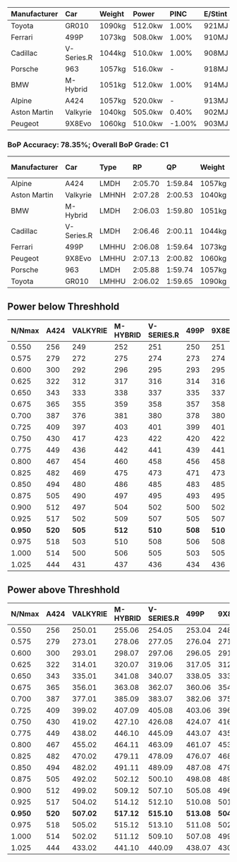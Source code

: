 | Manufacturer | Car        | Weight | Power   | PINC    | E/Stint | FDS     |
|:-|:-|:-|:-|:-|:-|:-|
| Toyota       | GR010      | 1090kg | 512.0kw | 1.00%   | 921MJ   | 190kph  |
| Ferrari      | 499P       | 1073kg | 508.0kw | 1.00%   | 910MJ   | 190kph  |
| Cadillac     | V-Series.R | 1044kg | 510.0kw | 1.00%   | 908MJ   |    -    |
| Porsche      | 963        | 1057kg | 516.0kw |    -    | 918MJ   |    -    |
| BMW          | M-Hybrid   | 1051kg | 512.0kw | 1.00%   | 914MJ   |    -    |
| Alpine       | A424       | 1057kg | 520.0kw |    -    | 913MJ   |    -    |
| Aston Martin | Valkyrie   | 1040kg | 505.0kw | 0.40%   | 902MJ   |    -    |
| Peugeot      | 9X8Evo     | 1060kg | 510.0kw | -1.00%  | 903MJ   | 190kph  |

### BoP Accuracy: 78.35%; Overall BoP Grade: C1
| Manufacturer | Car        | Type  | RP      | QP      | Weight | Power¹  | Threshhold | PINC    | Power²   | E/Stint | AVG Vmax  | FDS     | RDLC | L/Stint | BOP-Grade | Model Accuracy | Model Points | Match% | SimDiff |
|:-|:-|:-|:-|:-|:-|:-|:-|:-|:-|:-|:-|:-|:-|:-|:-|:-|:-|:-|:-|
| Alpine       | A424       | LMDH  | 2:05.70 | 1:59.84 | 1057kg | 520.0kw | 210.0kph   |    -    | 520.00kw |  913MJ  | 297.20kph |    -    | 1.02 | 25      | -C2       | 99.31%         | 2573         | 74.68% | -0.17   |
| Aston Martin | Valkyrie   | LMHNH | 2:07.28 | 2:00.53 | 1040kg | 505.0kw | 210.0kph   | 0.40%   | 507.00kw |  902MJ  | 296.68kph |    -    | 1.03 | 25      | +Ω1       | 100.00%        | 630          | 48.71% | +0.19   |
| BMW          | M-Hybrid   | LMDH  | 2:06.03 | 1:59.80 | 1051kg | 512.0kw | 210.0kph   | 1.00%   | 517.10kw |  914MJ  | 298.73kph |    -    | 1.02 | 25      | -B1       | 99.41%         | 2544         | 89.03% | -0.05   |
| Cadillac     | V-Series.R | LMDH  | 2:06.46 | 2:00.11 | 1044kg | 510.0kw | 210.0kph   | 1.00%   | 515.10kw |  908MJ  | 300.18kph |    -    | 1.03 | 25      | +A2       | 99.30%         | 4946         | 92.82% | +0.00   |
| Ferrari      | 499P       | LMHHU | 2:06.08 | 1:59.64 | 1073kg | 508.0kw | 210.0kph   | 1.00%   | 513.10kw |  910MJ  | 298.15kph | 190kph  | 1.03 | 25      | -A2       | 100.00%        | 8223         | 90.19% | +0.40   |
| Peugeot      | 9X8Evo     | LMHHU | 2:07.13 | 2:00.82 | 1060kg | 510.0kw | 210.0kph   | -1.00%  | 504.90kw |  903MJ  | 304.06kph | 190kph  | 1.00 | 25      | +D2       | 96.77%         | 2307         | 61.56% | -0.22   |
| Porsche      | 963        | LMDH  | 2:05.88 | 1:59.74 | 1057kg | 516.0kw | 210.0kph   |    -    | 516.00kw |  918MJ  | 297.74kph |    -    | 1.02 | 25      | -B2       | 99.86%         | 11699        | 81.25% | -0.07   |
| Toyota       | GR010      | LMHHU | 2:06.02 | 1:59.65 | 1090kg | 512.0kw | 210.0kph   | 1.00%   | 517.10kw |  921MJ  | 296.30kph | 190kph  | 1.02 | 25      | -B1       | 99.63%         | 6190         | 88.56% | -0.08   |

## Power below Threshhold
| N/Nmax    | A424    | VALKYRIE | M-HYBRID | V-SERIES.R | 499P    | 9X8EVO  | 963     | GR010   |
|:-|:-|:-|:-|:-|:-|:-|:-|:-|
|  0.550    |  256    |  249     |  252     |  251       |  250    |  251    |  254    |  252    |
|  0.575    |  279    |  272     |  275     |  274       |  273    |  274    |  277    |  275    |
|  0.600    |  300    |  292     |  296     |  295       |  293    |  295    |  298    |  296    |
|  0.625    |  322    |  312     |  317     |  316       |  314    |  316    |  319    |  317    |
|  0.650    |  343    |  333     |  338     |  337       |  335    |  337    |  340    |  338    |
|  0.675    |  365    |  355     |  359     |  358       |  357    |  358    |  362    |  359    |
|  0.700    |  387    |  376     |  381     |  380       |  378    |  380    |  384    |  381    |
|  0.725    |  409    |  397     |  403     |  401       |  399    |  401    |  406    |  403    |
|  0.750    |  430    |  417     |  423     |  422       |  420    |  422    |  427    |  423    |
|  0.775    |  449    |  436     |  442     |  441       |  439    |  441    |  446    |  442    |
|  0.800    |  467    |  454     |  460     |  458       |  456    |  458    |  463    |  460    |
|  0.825    |  482    |  469     |  475     |  473       |  471    |  473    |  478    |  475    |
|  0.850    |  494    |  480     |  486     |  485       |  483    |  485    |  490    |  486    |
|  0.875    |  505    |  490     |  497     |  495       |  493    |  495    |  501    |  497    |
|  0.900    |  512    |  497     |  504     |  502       |  500    |  502    |  508    |  504    |
|  0.925    |  517    |  502     |  509     |  507       |  505    |  507    |  513    |  509    |
| **0.950** | **520** | **505**  | **512**  | **510**    | **508** | **510** | **516** | **512** |
|  0.975    |  518    |  503     |  510     |  508       |  506    |  508    |  514    |  510    |
|  1.000    |  514    |  500     |  506     |  505       |  503    |  505    |  510    |  506    |
|  1.025    |  444    |  431     |  437     |  436       |  434    |  436    |  441    |  437    |

## Power above Threshhold
| N/Nmax    | A424    | VALKYRIE   | M-HYBRID   | V-SERIES.R | 499P       | 9X8EVO     | 963     | GR010      |
|:-|:-|:-|:-|:-|:-|:-|:-|:-|
|  0.550    |  256    |  250.01    |  255.06    |  254.05    |  253.04    |  248.44    |  254    |  255.06    |
|  0.575    |  279    |  273.01    |  278.06    |  277.05    |  276.04    |  271.48    |  277    |  278.06    |
|  0.600    |  300    |  293.01    |  298.07    |  297.06    |  296.05    |  291.52    |  298    |  298.07    |
|  0.625    |  322    |  314.01    |  320.07    |  319.06    |  317.05    |  312.56    |  319    |  320.07    |
|  0.650    |  343    |  335.01    |  341.08    |  340.07    |  338.05    |  333.59    |  340    |  341.08    |
|  0.675    |  365    |  356.01    |  363.08    |  362.07    |  360.06    |  354.63    |  362    |  363.08    |
|  0.700    |  387    |  377.01    |  385.09    |  383.07    |  382.06    |  375.67    |  384    |  385.09    |
|  0.725    |  409    |  399.02    |  407.09    |  405.08    |  403.06    |  396.71    |  406    |  407.09    |
|  0.750    |  430    |  419.02    |  427.10    |  426.08    |  424.07    |  416.74    |  427    |  427.10    |
|  0.775    |  449    |  438.02    |  446.10    |  445.09    |  443.07    |  435.78    |  446    |  446.10    |
|  0.800    |  467    |  455.02    |  464.11    |  463.09    |  461.07    |  453.81    |  463    |  464.11    |
|  0.825    |  482    |  470.02    |  479.11    |  478.09    |  476.07    |  468.84    |  478    |  479.11    |
|  0.850    |  494    |  482.02    |  491.11    |  489.09    |  487.08    |  479.86    |  490    |  491.11    |
|  0.875    |  505    |  492.02    |  502.12    |  500.10    |  498.08    |  489.87    |  501    |  502.12    |
|  0.900    |  512    |  499.02    |  509.12    |  507.10    |  505.08    |  496.89    |  508    |  509.12    |
|  0.925    |  517    |  504.02    |  514.12    |  512.10    |  510.08    |  501.89    |  513    |  514.12    |
| **0.950** | **520** | **507.02** | **517.12** | **515.10** | **513.08** | **504.90** | **516** | **517.12** |
|  0.975    |  518    |  505.02    |  515.12    |  513.10    |  511.08    |  502.90    |  514    |  515.12    |
|  1.000    |  514    |  502.02    |  511.12    |  509.10    |  507.08    |  499.89    |  510    |  511.12    |
|  1.025    |  444    |  433.02    |  441.10    |  440.09    |  438.07    |  430.77    |  441    |  441.10    |
